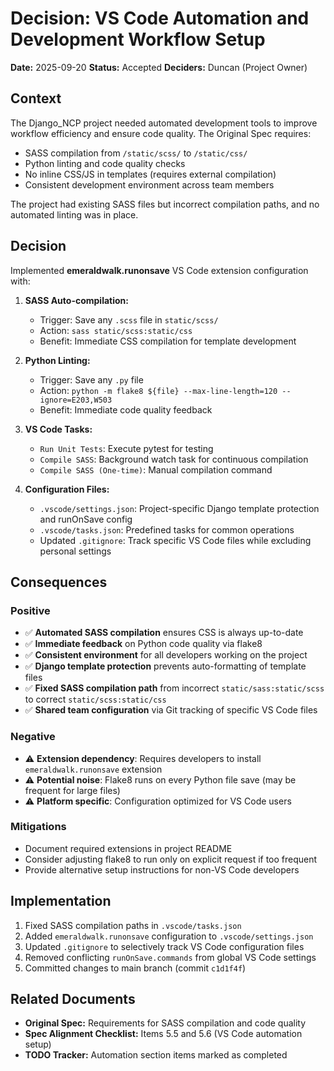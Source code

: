 # Decision: VS Code Automation and Development Workflow Setup

**Date:** 2025-09-20
**Status:** Accepted
**Deciders:** Duncan (Project Owner)

## Context

The Django_NCP project needed automated development tools to improve workflow efficiency and ensure code quality. The Original Spec requires:

- SASS compilation from `/static/scss/` to `/static/css/`
- Python linting and code quality checks
- No inline CSS/JS in templates (requires external compilation)
- Consistent development environment across team members

The project had existing SASS files but incorrect compilation paths, and no automated linting was in place.

## Decision

Implemented **emeraldwalk.runonsave** VS Code extension configuration with:

1. **SASS Auto-compilation:**
   - Trigger: Save any `.scss` file in `static/scss/`
   - Action: `sass static/scss:static/css`
   - Benefit: Immediate CSS compilation for template development

2. **Python Linting:**
   - Trigger: Save any `.py` file
   - Action: `python -m flake8 ${file} --max-line-length=120 --ignore=E203,W503`
   - Benefit: Immediate code quality feedback

3. **VS Code Tasks:**
   - `Run Unit Tests`: Execute pytest for testing
   - `Compile SASS`: Background watch task for continuous compilation
   - `Compile SASS (One-time)`: Manual compilation command

4. **Configuration Files:**
   - `.vscode/settings.json`: Project-specific Django template protection and runOnSave config
   - `.vscode/tasks.json`: Predefined tasks for common operations
   - Updated `.gitignore`: Track specific VS Code files while excluding personal settings

## Consequences

### Positive

- ✅ **Automated SASS compilation** ensures CSS is always up-to-date
- ✅ **Immediate feedback** on Python code quality via flake8
- ✅ **Consistent environment** for all developers working on the project
- ✅ **Django template protection** prevents auto-formatting of template files
- ✅ **Fixed SASS compilation path** from incorrect `static/sass:static/scss` to correct `static/scss:static/css`
- ✅ **Shared team configuration** via Git tracking of specific VS Code files

### Negative

- ⚠️ **Extension dependency**: Requires developers to install `emeraldwalk.runonsave` extension
- ⚠️ **Potential noise**: Flake8 runs on every Python file save (may be frequent for large files)
- ⚠️ **Platform specific**: Configuration optimized for VS Code users

### Mitigations

- Document required extensions in project README
- Consider adjusting flake8 to run only on explicit request if too frequent
- Provide alternative setup instructions for non-VS Code developers

## Implementation

1. Fixed SASS compilation paths in `.vscode/tasks.json`
2. Added `emeraldwalk.runonsave` configuration to `.vscode/settings.json`
3. Updated `.gitignore` to selectively track VS Code configuration files
4. Removed conflicting `runOnSave.commands` from global VS Code settings
5. Committed changes to main branch (commit `c1d1f4f`)

## Related Documents

- **Original Spec:** Requirements for SASS compilation and code quality
- **Spec Alignment Checklist:** Items 5.5 and 5.6 (VS Code automation setup)
- **TODO Tracker:** Automation section items marked as completed
